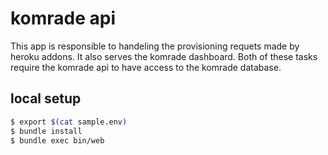 # komrade api

This app is responsible to handeling the provisioning requets made by heroku addons. It also serves the komrade dashboard. Both of these tasks require the komrade api to have access to the komrade database.

## local setup

```bash
$ export $(cat sample.env)
$ bundle install
$ bundle exec bin/web
```
